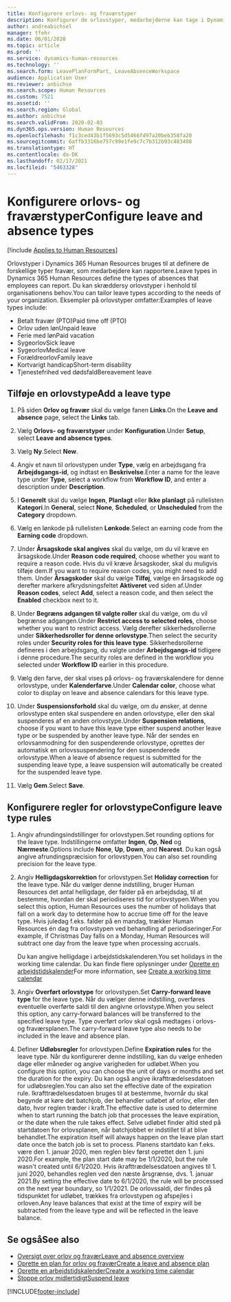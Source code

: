 ```yaml
---
title: Konfigurere orlovs- og fraværstyper
description: Konfigurer de orlovstyper, medarbejderne kan tage i Dynamics 365 Human Resources.
author: andreabichsel
manager: tfehr
ms.date: 06/01/2020
ms.topic: article
ms.prod: ''
ms.service: dynamics-human-resources
ms.technology: ''
ms.search.form: LeavePlanFormPart, LeaveAbsenceWorkspace
audience: Application User
ms.reviewer: anbichse
ms.search.scope: Human Resources
ms.custom: 7521
ms.assetid: ''
ms.search.region: Global
ms.author: anbichse
ms.search.validFrom: 2020-02-03
ms.dyn365.ops.version: Human Resources
ms.openlocfilehash: f1c3ced43b1f5693c5d5466fd97a20beb358fa20
ms.sourcegitcommit: 6affb3316be757c99e1fe9c7c7b312b93c483408
ms.translationtype: HT
ms.contentlocale: da-DK
ms.lasthandoff: 02/17/2021
ms.locfileid: "5463328"
---
```

# <a name="configure-leave-and-absence-types"></a><span data-ttu-id="87f2a-103">Konfigurere orlovs- og fraværstyper</span><span class="sxs-lookup"><span data-stu-id="87f2a-103">Configure leave and absence types</span></span>

[!include [Applies to Human Resources](../includes/applies-to-hr.md)]

<span data-ttu-id="87f2a-104">Orlovstyper i Dynamics 365 Human Resources bruges til at definere de forskellige typer fravær, som medarbejdere kan rapportere.</span><span class="sxs-lookup"><span data-stu-id="87f2a-104">Leave types in Dynamics 365 Human Resources define the types of absences that employees can report.</span></span> <span data-ttu-id="87f2a-105">Du kan skræddersy orlovstyper i henhold til organisationens behov.</span><span class="sxs-lookup"><span data-stu-id="87f2a-105">You can tailor leave types according to the needs of your organization.</span></span> <span data-ttu-id="87f2a-106">Eksempler på orlovstyper omfatter:</span><span class="sxs-lookup"><span data-stu-id="87f2a-106">Examples of leave types include:</span></span>

- <span data-ttu-id="87f2a-107">Betalt fravær (PTO)</span><span class="sxs-lookup"><span data-stu-id="87f2a-107">Paid time off (PTO)</span></span>
- <span data-ttu-id="87f2a-108">Orlov uden løn</span><span class="sxs-lookup"><span data-stu-id="87f2a-108">Unpaid leave</span></span>
- <span data-ttu-id="87f2a-109">Ferie med løn</span><span class="sxs-lookup"><span data-stu-id="87f2a-109">Paid vacation</span></span>
- <span data-ttu-id="87f2a-110">Sygeorlov</span><span class="sxs-lookup"><span data-stu-id="87f2a-110">Sick leave</span></span>
- <span data-ttu-id="87f2a-111">Sygeorlov</span><span class="sxs-lookup"><span data-stu-id="87f2a-111">Medical leave</span></span>
- <span data-ttu-id="87f2a-112">Forældreorlov</span><span class="sxs-lookup"><span data-stu-id="87f2a-112">Family leave</span></span>
- <span data-ttu-id="87f2a-113">Kortvarigt handicap</span><span class="sxs-lookup"><span data-stu-id="87f2a-113">Short-term disability</span></span>
- <span data-ttu-id="87f2a-114">Tjenestefrihed ved dødsfald</span><span class="sxs-lookup"><span data-stu-id="87f2a-114">Bereavement leave</span></span>

## <a name="add-a-leave-type"></a><span data-ttu-id="87f2a-115">Tilføje en orlovstype</span><span class="sxs-lookup"><span data-stu-id="87f2a-115">Add a leave type</span></span>

1. <span data-ttu-id="87f2a-116">På siden **Orlov og fravær** skal du vælge fanen **Links**.</span><span class="sxs-lookup"><span data-stu-id="87f2a-116">On the **Leave and absence** page, select the **Links** tab.</span></span>

2. <span data-ttu-id="87f2a-117">Vælg **Orlovs- og fraværstyper** under **Konfiguration**.</span><span class="sxs-lookup"><span data-stu-id="87f2a-117">Under **Setup**, select **Leave and absence types**.</span></span>

3. <span data-ttu-id="87f2a-118">Vælg **Ny**.</span><span class="sxs-lookup"><span data-stu-id="87f2a-118">Select **New**.</span></span>

4. <span data-ttu-id="87f2a-119">Angiv et navn til orlovstypen under **Type**, vælg en arbejdsgang fra **Arbejdsgangs-id**, og indtast en **Beskrivelse**.</span><span class="sxs-lookup"><span data-stu-id="87f2a-119">Enter a name for the leave type under **Type**, select a workflow from **Workflow ID**, and enter a description under **Description**.</span></span>

5. <span data-ttu-id="87f2a-120">I **Generelt** skal du vælge **Ingen**, **Planlagt** eller **Ikke planlagt** på rullelisten **Kategori**.</span><span class="sxs-lookup"><span data-stu-id="87f2a-120">In **General**, select **None**, **Scheduled**, or **Unscheduled** from the **Category** dropdown.</span></span>

6. <span data-ttu-id="87f2a-121">Vælg en lønkode på rullelisten **Lønkode**.</span><span class="sxs-lookup"><span data-stu-id="87f2a-121">Select an earning code from the **Earning code** dropdown.</span></span>

7. <span data-ttu-id="87f2a-122">Under **Årsagskode skal angives** skal du vælge, om du vil kræve en årsagskode.</span><span class="sxs-lookup"><span data-stu-id="87f2a-122">Under **Reason code required**, choose whether you want to require a reason code.</span></span> <span data-ttu-id="87f2a-123">Hvis du vil kræve årsagskoder, skal du muligvis tilføje dem.</span><span class="sxs-lookup"><span data-stu-id="87f2a-123">If you want to require reason codes, you might need to add them.</span></span> <span data-ttu-id="87f2a-124">Under **Årsagskoder** skal du vælge **Tilføj**, vælge en årsagskode og derefter markere afkrydsningsfeltet **Aktiveret** ved siden af.</span><span class="sxs-lookup"><span data-stu-id="87f2a-124">Under **Reason codes**, select **Add**, select a reason code, and then select the **Enabled** checkbox next to it.</span></span>

8. <span data-ttu-id="87f2a-125">Under **Begræns adgangen til valgte roller** skal du vælge, om du vil begrænse adgangen.</span><span class="sxs-lookup"><span data-stu-id="87f2a-125">Under **Restrict access to selected roles**, choose whether you want to restrict access.</span></span> <span data-ttu-id="87f2a-126">Vælg derefter sikkerhedsrollerne under **Sikkerhedsroller for denne orlovstype**.</span><span class="sxs-lookup"><span data-stu-id="87f2a-126">Then select the security roles under **Security roles for this leave type**.</span></span> <span data-ttu-id="87f2a-127">Sikkerhedsrollerne defineres i den arbejdsgang, du valgte under **Arbejdsgangs-id** tidligere i denne procedure.</span><span class="sxs-lookup"><span data-stu-id="87f2a-127">The security roles are defined in the workflow you selected under **Workflow ID** earlier in this procedure.</span></span>

9. <span data-ttu-id="87f2a-128">Vælg den farve, der skal vises på orlovs- og fraværskalendere for denne orlovstype, under **Kalenderfarve**.</span><span class="sxs-lookup"><span data-stu-id="87f2a-128">Under **Calendar color**, choose what color to display on leave and absence calendars for this leave type.</span></span> 

10. <span data-ttu-id="87f2a-129">Under **Suspensionsforhold** skal du vælge, om du ønsker, at denne orlovstype enten skal suspendere en anden orlovstype, eller den skal suspenderes af en anden orlovstype.</span><span class="sxs-lookup"><span data-stu-id="87f2a-129">Under **Suspension relations**, choose if you want to have this leave type either suspend another leave type or be suspended by another leave type.</span></span> <span data-ttu-id="87f2a-130">Når der sendes en orlovsanmodning for den suspenderende orlovstype, oprettes der automatisk en orlovssuspendering for den suspenderede orlovstype.</span><span class="sxs-lookup"><span data-stu-id="87f2a-130">When a leave of absence request is submitted for the suspending leave type, a leave suspension will automatically be created for the suspended leave type.</span></span> 

10. <span data-ttu-id="87f2a-131">Vælg **Gem**.</span><span class="sxs-lookup"><span data-stu-id="87f2a-131">Select **Save**.</span></span>

## <a name="configure-leave-type-rules"></a><span data-ttu-id="87f2a-132">Konfigurere regler for orlovstype</span><span class="sxs-lookup"><span data-stu-id="87f2a-132">Configure leave type rules</span></span>

1. <span data-ttu-id="87f2a-133">Angiv afrundingsindstillinger for orlovstypen.</span><span class="sxs-lookup"><span data-stu-id="87f2a-133">Set rounding options for the leave type.</span></span> <span data-ttu-id="87f2a-134">Indstillingerne omfatter **Ingen**, **Op**, **Ned** og **Nærmeste**.</span><span class="sxs-lookup"><span data-stu-id="87f2a-134">Options include **None**, **Up**, **Down**, and **Nearest**.</span></span> <span data-ttu-id="87f2a-135">Du kan også angive afrundingspræcision for orlovstypen.</span><span class="sxs-lookup"><span data-stu-id="87f2a-135">You can also set rounding precision for the leave type.</span></span>

2. <span data-ttu-id="87f2a-136">Angiv **Helligdagskorrektion** for orlovstypen.</span><span class="sxs-lookup"><span data-stu-id="87f2a-136">Set **Holiday correction** for the leave type.</span></span> <span data-ttu-id="87f2a-137">Når du vælger denne indstilling, bruger Human Resources det antal helligdage, der falder på en arbejdsdag, til at bestemme, hvordan der skal periodiseres tid for orlovstypen.</span><span class="sxs-lookup"><span data-stu-id="87f2a-137">When you select this option, Human Resources uses the number of holidays that fall on a work day to determine how to accrue time off for the leave type.</span></span> <span data-ttu-id="87f2a-138">Hvis juledag f.eks. falder på en mandag, trækker Human Resources én dag fra orlovstypen ved behandling af periodiseringer.</span><span class="sxs-lookup"><span data-stu-id="87f2a-138">For example, if Christmas Day falls on a Monday, Human Resources will subtract one day from the leave type when processing accruals.</span></span>

   <span data-ttu-id="87f2a-139">Du kan angive helligdage i arbejdstidskalenderen.</span><span class="sxs-lookup"><span data-stu-id="87f2a-139">You set holidays in the working time calendar.</span></span> <span data-ttu-id="87f2a-140">Du kan finde flere oplysninger under [Oprette en arbejdstidskalender](hr-leave-and-absence-working-time-calendar.md)</span><span class="sxs-lookup"><span data-stu-id="87f2a-140">For more information, see [Create a working time calendar](hr-leave-and-absence-working-time-calendar.md)</span></span>
   
 3. <span data-ttu-id="87f2a-141">Angiv **Overført orlovstype** for orlovstypen.</span><span class="sxs-lookup"><span data-stu-id="87f2a-141">Set **Carry-forward leave type** for the leave type.</span></span> <span data-ttu-id="87f2a-142">Når du vælger denne indstilling, overføres eventuelle overførte saldi til den angivne orlovstype.</span><span class="sxs-lookup"><span data-stu-id="87f2a-142">When you select this option, any carry-forward balances will be transferred to the specified leave type.</span></span> <span data-ttu-id="87f2a-143">Type overført orlov skal også medtages i orlovs- og fraværsplanen.</span><span class="sxs-lookup"><span data-stu-id="87f2a-143">The carry-forward leave type also needs to be included in the leave and absence plan.</span></span> 
 
 4. <span data-ttu-id="87f2a-144">Definer **Udløbsregler** for orlovstypen.</span><span class="sxs-lookup"><span data-stu-id="87f2a-144">Define **Expiration rules** for the leave type.</span></span> <span data-ttu-id="87f2a-145">Når du konfigurerer denne indstilling, kan du vælge enheden dage eller måneder og angive varigheden for udløbet.</span><span class="sxs-lookup"><span data-stu-id="87f2a-145">When you configure this option, you can choose the unit of days or months and set the duration for the expiry.</span></span> <span data-ttu-id="87f2a-146">Du kan også angive ikrafttrædelsesdatoen for udløbsreglen.</span><span class="sxs-lookup"><span data-stu-id="87f2a-146">You can also set the effective date of the expiration rule.</span></span> <span data-ttu-id="87f2a-147">Ikrafttrædelsesdatoen bruges til at bestemme, hvornår du skal begynde at køre det batchjob, der behandler udløbet af orlov, eller den dato, hvor reglen træder i kraft.</span><span class="sxs-lookup"><span data-stu-id="87f2a-147">The effective date is used to determine when to start running the batch job that processes the leave expiration, or the date when the rule takes effect.</span></span> <span data-ttu-id="87f2a-148">Selve udløbet finder altid sted på startdatoen for orlovsplanen, når batchjobbet er indstillet til at blive behandlet.</span><span class="sxs-lookup"><span data-stu-id="87f2a-148">The expiration itself will always happen on the leave plan start date once the batch job is set to process.</span></span> <span data-ttu-id="87f2a-149">Planens startdato kan f.eks. være den 1. januar 2020, men reglen blev først oprettet den 1. juni 2020.</span><span class="sxs-lookup"><span data-stu-id="87f2a-149">For example, the plan start date may be 1/1/2020, but the rule wasn't created until 6/1/2020.</span></span> <span data-ttu-id="87f2a-150">Hvis ikrafttrædelsesdatoen angives til 1. juni 2020, behandles reglen ved den næste årsgrænse, dvs. 1. januar 2021.</span><span class="sxs-lookup"><span data-stu-id="87f2a-150">By setting the effective date to 6/1/2020, the rule will be processed on the next year boundary, so 1/1/2021.</span></span> <span data-ttu-id="87f2a-151">De orlovssaldi, der findes på tidspunktet for udløbet, trækkes fra orlovstypen og afspejles i orloven.</span><span class="sxs-lookup"><span data-stu-id="87f2a-151">Any leave balances that exist at the time of expiry will be subtracted from the leave type and will be reflected in the leave balance.</span></span> 
 
## <a name="see-also"></a><span data-ttu-id="87f2a-152">Se også</span><span class="sxs-lookup"><span data-stu-id="87f2a-152">See also</span></span>

- [<span data-ttu-id="87f2a-153">Oversigt over orlov og fravær</span><span class="sxs-lookup"><span data-stu-id="87f2a-153">Leave and absence overview</span></span>](hr-leave-and-absence-overview.md)
- [<span data-ttu-id="87f2a-154">Oprette en plan for orlov og fravær</span><span class="sxs-lookup"><span data-stu-id="87f2a-154">Create a leave and absence plan</span></span>](hr-leave-and-absence-plans.md)
- [<span data-ttu-id="87f2a-155">Oprette en arbejdstidskalender</span><span class="sxs-lookup"><span data-stu-id="87f2a-155">Create a working time calendar</span></span>](hr-leave-and-absence-working-time-calendar.md)
- [<span data-ttu-id="87f2a-156">Stoppe orlov midlertidigt</span><span class="sxs-lookup"><span data-stu-id="87f2a-156">Suspend leave</span></span>](hr-leave-and-absence-suspend-leave.md)



[!INCLUDE[footer-include](../includes/footer-banner.md)]
